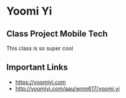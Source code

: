 # Yoomi Yi

## Class Project Mobile Tech

This class is so super cool

## Important Links

- https://yoomiyi.com
- http://yoomiyi.com/aau/wnm617/yoomi.yi


